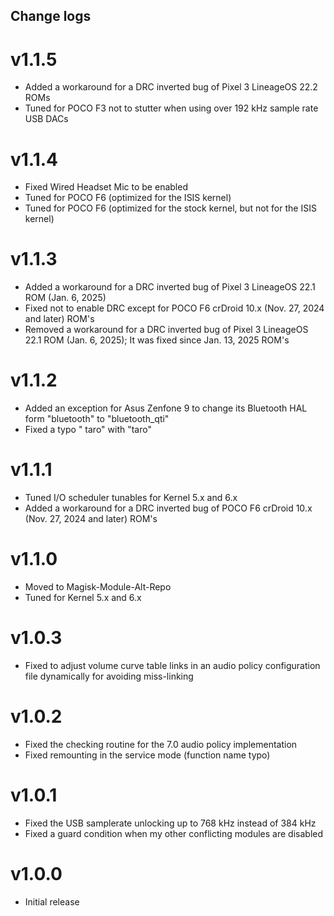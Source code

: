 ## Change logs

# v1.1.5
* Added a workaround for a DRC inverted bug of Pixel 3 LineageOS 22.2 ROMs
* Tuned for POCO F3 not to stutter when using over 192 kHz sample rate USB DACs

# v1.1.4
* Fixed Wired Headset Mic to be enabled
* Tuned for POCO F6 (optimized for the ISIS kernel)
* Tuned for POCO F6 (optimized for the stock kernel, but not for the ISIS kernel)

# v1.1.3
* Added a workaround for a DRC inverted bug of Pixel 3 LineageOS 22.1 ROM (Jan. 6, 2025)
* Fixed not to enable DRC except for POCO F6 crDroid 10.x (Nov. 27, 2024 and later) ROM's
* Removed a workaround for a DRC inverted bug of Pixel 3 LineageOS 22.1 ROM (Jan. 6, 2025); It was fixed since Jan. 13, 2025 ROM's

# v1.1.2
* Added an exception for Asus Zenfone 9 to change its Bluetooth HAL form "bluetooth"  to "bluetooth_qti"
* Fixed a typo " taro" with "taro"

# v1.1.1
* Tuned I/O scheduler tunables for Kernel 5.x and 6.x
* Added a workaround for a DRC inverted bug of POCO F6 crDroid 10.x (Nov. 27, 2024 and later) ROM's

# v1.1.0
* Moved to Magisk-Module-Alt-Repo
* Tuned for Kernel 5.x and 6.x

# v1.0.3
* Fixed to adjust volume curve table links in an audio policy configuration file dynamically for avoiding miss-linking

# v1.0.2
* Fixed the checking routine for the 7.0 audio policy implementation
* Fixed remounting in the service mode (function name typo)

# v1.0.1
* Fixed the USB samplerate unlocking up to 768 kHz instead of 384 kHz
* Fixed a guard condition when my other conflicting modules are disabled

# v1.0.0
* Initial release

##
